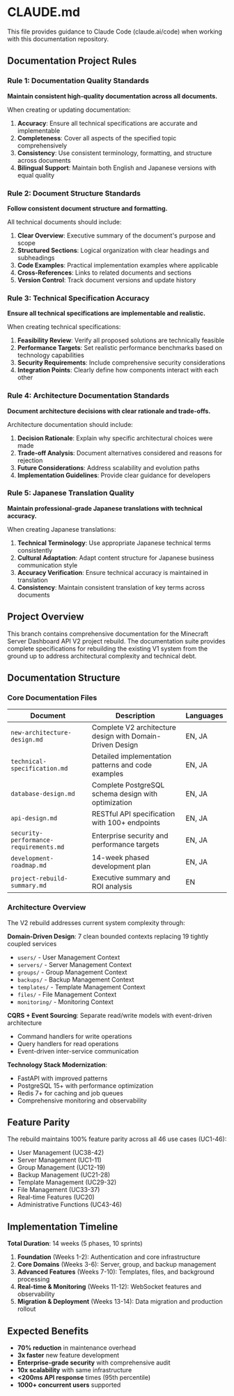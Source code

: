 # CLAUDE.md

This file provides guidance to Claude Code (claude.ai/code) when working with this documentation repository.

## Documentation Project Rules

### Rule 1: Documentation Quality Standards
**Maintain consistent high-quality documentation across all documents.**

When creating or updating documentation:
1. **Accuracy**: Ensure all technical specifications are accurate and implementable
2. **Completeness**: Cover all aspects of the specified topic comprehensively
3. **Consistency**: Use consistent terminology, formatting, and structure across documents
4. **Bilingual Support**: Maintain both English and Japanese versions with equal quality

### Rule 2: Document Structure Standards
**Follow consistent document structure and formatting.**

All technical documents should include:
1. **Clear Overview**: Executive summary of the document's purpose and scope
2. **Structured Sections**: Logical organization with clear headings and subheadings
3. **Code Examples**: Practical implementation examples where applicable
4. **Cross-References**: Links to related documents and sections
5. **Version Control**: Track document versions and update history

### Rule 3: Technical Specification Accuracy
**Ensure all technical specifications are implementable and realistic.**

When creating technical specifications:
1. **Feasibility Review**: Verify all proposed solutions are technically feasible
2. **Performance Targets**: Set realistic performance benchmarks based on technology capabilities
3. **Security Requirements**: Include comprehensive security considerations
4. **Integration Points**: Clearly define how components interact with each other

### Rule 4: Architecture Documentation Standards
**Document architecture decisions with clear rationale and trade-offs.**

Architecture documentation should include:
1. **Decision Rationale**: Explain why specific architectural choices were made
2. **Trade-off Analysis**: Document alternatives considered and reasons for rejection
3. **Future Considerations**: Address scalability and evolution paths
4. **Implementation Guidelines**: Provide clear guidance for developers

### Rule 5: Japanese Translation Quality
**Maintain professional-grade Japanese translations with technical accuracy.**

When creating Japanese translations:
1. **Technical Terminology**: Use appropriate Japanese technical terms consistently
2. **Cultural Adaptation**: Adapt content structure for Japanese business communication style
3. **Accuracy Verification**: Ensure technical accuracy is maintained in translation
4. **Consistency**: Maintain consistent translation of key terms across documents

## Project Overview

This branch contains comprehensive documentation for the Minecraft Server Dashboard API V2 project rebuild. The documentation suite provides complete specifications for rebuilding the existing V1 system from the ground up to address architectural complexity and technical debt.

## Documentation Structure

### Core Documentation Files

| Document | Description | Languages |
|----------|-------------|-----------|
| `new-architecture-design.md` | Complete V2 architecture design with Domain-Driven Design | EN, JA |
| `technical-specification.md` | Detailed implementation patterns and code examples | EN, JA |
| `database-design.md` | Complete PostgreSQL schema design with optimization | EN, JA |
| `api-design.md` | RESTful API specification with 100+ endpoints | EN, JA |
| `security-performance-requirements.md` | Enterprise security and performance targets | EN, JA |
| `development-roadmap.md` | 14-week phased development plan | EN, JA |
| `project-rebuild-summary.md` | Executive summary and ROI analysis | EN |

### Architecture Overview

The V2 rebuild addresses current system complexity through:

**Domain-Driven Design**: 7 clean bounded contexts replacing 19 tightly coupled services
- `users/` - User Management Context
- `servers/` - Server Management Context  
- `groups/` - Group Management Context
- `backups/` - Backup Management Context
- `templates/` - Template Management Context
- `files/` - File Management Context
- `monitoring/` - Monitoring Context

**CQRS + Event Sourcing**: Separate read/write models with event-driven architecture
- Command handlers for write operations
- Query handlers for read operations
- Event-driven inter-service communication

**Technology Stack Modernization**:
- FastAPI with improved patterns
- PostgreSQL 15+ with performance optimization
- Redis 7+ for caching and job queues
- Comprehensive monitoring and observability

## Feature Parity

The rebuild maintains 100% feature parity across all 46 use cases (UC1-46):
- User Management (UC38-42)
- Server Management (UC1-11)
- Group Management (UC12-19)
- Backup Management (UC21-28)
- Template Management (UC29-32)
- File Management (UC33-37)
- Real-time Features (UC20)
- Administrative Functions (UC43-46)

## Implementation Timeline

**Total Duration**: 14 weeks (5 phases, 10 sprints)
1. **Foundation** (Weeks 1-2): Authentication and core infrastructure
2. **Core Domains** (Weeks 3-6): Server, group, and backup management
3. **Advanced Features** (Weeks 7-10): Templates, files, and background processing
4. **Real-time & Monitoring** (Weeks 11-12): WebSocket features and observability
5. **Migration & Deployment** (Weeks 13-14): Data migration and production rollout

## Expected Benefits

- **70% reduction** in maintenance overhead
- **3x faster** new feature development
- **Enterprise-grade security** with comprehensive audit
- **10x scalability** with same infrastructure
- **<200ms API response** times (95th percentile)
- **1000+ concurrent users** supported